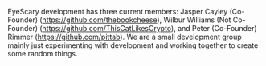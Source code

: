 EyeScary development has three current members: Jasper Cayley (Co-Founder) (https://github.com/thebookcheese), Wilbur Williams (Not Co-Founder) (https://github.com/ThisCatLikesCrypto), and Peter (Co-Founder) Rimmer (https://github.com/pittab).
We are a small development group mainly just experimenting with development and working together to create some random things.
